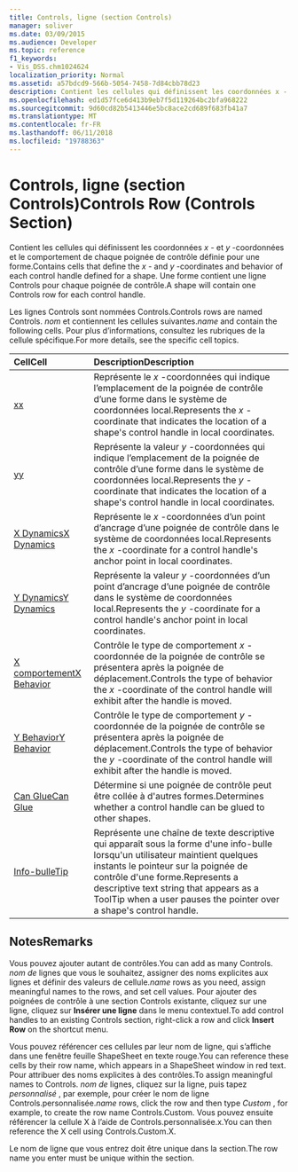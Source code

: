 ```yaml
---
title: Controls, ligne (section Controls)
manager: soliver
ms.date: 03/09/2015
ms.audience: Developer
ms.topic: reference
f1_keywords:
- Vis_DSS.chm1024624
localization_priority: Normal
ms.assetid: a57bdcd9-566b-5054-7458-7d84cbb78d23
description: Contient les cellules qui définissent les coordonnées x - et y-coordonnées et le comportement de chaque poignée de contrôle définie pour une forme. Une forme contient une ligne Controls pour chaque poignée de contrôle.
ms.openlocfilehash: ed1d57fce6d413b9eb7f5d119264bc2bfa968222
ms.sourcegitcommit: 9d60cd82b5413446e5bc8ace2cd689f683fb41a7
ms.translationtype: MT
ms.contentlocale: fr-FR
ms.lasthandoff: 06/11/2018
ms.locfileid: "19788363"
---
```

# <a name="controls-row-controls-section"></a><span data-ttu-id="9c4d7-104">Controls, ligne (section Controls)</span><span class="sxs-lookup"><span data-stu-id="9c4d7-104">Controls Row (Controls Section)</span></span>

<span data-ttu-id="9c4d7-105">Contient les cellules qui définissent les coordonnées *x* - et *y* -coordonnées et le comportement de chaque poignée de contrôle définie pour une forme.</span><span class="sxs-lookup"><span data-stu-id="9c4d7-105">Contains cells that define the  *x*  - and  *y*  -coordinates and behavior of each control handle defined for a shape.</span></span> <span data-ttu-id="9c4d7-106">Une forme contient une ligne Controls pour chaque poignée de contrôle.</span><span class="sxs-lookup"><span data-stu-id="9c4d7-106">A shape will contain one Controls row for each control handle.</span></span> 
  
<span data-ttu-id="9c4d7-107">Les lignes Controls sont nommées Controls.</span><span class="sxs-lookup"><span data-stu-id="9c4d7-107">Controls rows are named Controls.</span></span> <span data-ttu-id="9c4d7-108">*nom* et contiennent les cellules suivantes.</span><span class="sxs-lookup"><span data-stu-id="9c4d7-108">*name*  and contain the following cells.</span></span> <span data-ttu-id="9c4d7-109">Pour plus d’informations, consultez les rubriques de la cellule spécifique.</span><span class="sxs-lookup"><span data-stu-id="9c4d7-109">For more details, see the specific cell topics.</span></span> 
  
|<span data-ttu-id="9c4d7-110">**Cell**</span><span class="sxs-lookup"><span data-stu-id="9c4d7-110">**Cell**</span></span>|<span data-ttu-id="9c4d7-111">**Description**</span><span class="sxs-lookup"><span data-stu-id="9c4d7-111">**Description**</span></span>|
|:-----|:-----|
|[<span data-ttu-id="9c4d7-112">x</span><span class="sxs-lookup"><span data-stu-id="9c4d7-112">x</span></span>](x-cell-controls-section.md) <br/> |<span data-ttu-id="9c4d7-113">Représente le *x* -coordonnées qui indique l’emplacement de la poignée de contrôle d’une forme dans le système de coordonnées local.</span><span class="sxs-lookup"><span data-stu-id="9c4d7-113">Represents the  *x*  -coordinate that indicates the location of a shape's control handle in local coordinates.</span></span>  <br/> |
|[<span data-ttu-id="9c4d7-114">y</span><span class="sxs-lookup"><span data-stu-id="9c4d7-114">y</span></span>](y-cell-controls-section.md) <br/> |<span data-ttu-id="9c4d7-115">Représente la valeur *y* -coordonnées qui indique l’emplacement de la poignée de contrôle d’une forme dans le système de coordonnées local.</span><span class="sxs-lookup"><span data-stu-id="9c4d7-115">Represents the  *y*  -coordinate that indicates the location of a shape's control handle in local coordinates.</span></span>  <br/> |
|[<span data-ttu-id="9c4d7-116">X Dynamics</span><span class="sxs-lookup"><span data-stu-id="9c4d7-116">X Dynamics</span></span>](x-dynamics-cell-controls-section.md) <br/> |<span data-ttu-id="9c4d7-117">Représente le *x* -coordonnées d’un point d’ancrage d’une poignée de contrôle dans le système de coordonnées local.</span><span class="sxs-lookup"><span data-stu-id="9c4d7-117">Represents the  *x*  -coordinate for a control handle's anchor point in local coordinates.</span></span>  <br/> |
|[<span data-ttu-id="9c4d7-118">Y Dynamics</span><span class="sxs-lookup"><span data-stu-id="9c4d7-118">Y Dynamics</span></span>](y-dynamics-cell-controls-section.md) <br/> |<span data-ttu-id="9c4d7-119">Représente la valeur *y* -coordonnées d’un point d’ancrage d’une poignée de contrôle dans le système de coordonnées local.</span><span class="sxs-lookup"><span data-stu-id="9c4d7-119">Represents the  *y*  -coordinate for a control handle's anchor point in local coordinates.</span></span>  <br/> |
|[<span data-ttu-id="9c4d7-120">X comportement</span><span class="sxs-lookup"><span data-stu-id="9c4d7-120">X Behavior</span></span>](x-behavior-cell-controls-section.md) <br/> |<span data-ttu-id="9c4d7-121">Contrôle le type de comportement *x* -coordonnée de la poignée de contrôle se présentera après la poignée de déplacement.</span><span class="sxs-lookup"><span data-stu-id="9c4d7-121">Controls the type of behavior the  *x*  -coordinate of the control handle will exhibit after the handle is moved.</span></span>  <br/> |
|[<span data-ttu-id="9c4d7-122">Y Behavior</span><span class="sxs-lookup"><span data-stu-id="9c4d7-122">Y Behavior</span></span>](y-behavior-cell-controls-section.md) <br/> |<span data-ttu-id="9c4d7-123">Contrôle le type de comportement *y* -coordonnée de la poignée de contrôle se présentera après la poignée de déplacement.</span><span class="sxs-lookup"><span data-stu-id="9c4d7-123">Controls the type of behavior the  *y*  -coordinate of the control handle will exhibit after the handle is moved.</span></span>  <br/> |
|[<span data-ttu-id="9c4d7-124">Can Glue</span><span class="sxs-lookup"><span data-stu-id="9c4d7-124">Can Glue</span></span>](can-glue-cell-controls-section.md) <br/> |<span data-ttu-id="9c4d7-125">Détermine si une poignée de contrôle peut être collée à d'autres formes.</span><span class="sxs-lookup"><span data-stu-id="9c4d7-125">Determines whether a control handle can be glued to other shapes.</span></span>  <br/> |
|[<span data-ttu-id="9c4d7-126">Info-bulle</span><span class="sxs-lookup"><span data-stu-id="9c4d7-126">Tip</span></span>](tip-cell-controls-section.md) <br/> |<span data-ttu-id="9c4d7-127">Représente une chaîne de texte descriptive qui apparaît sous la forme d'une info-bulle lorsqu'un utilisateur maintient quelques instants le pointeur sur la poignée de contrôle d'une forme.</span><span class="sxs-lookup"><span data-stu-id="9c4d7-127">Represents a descriptive text string that appears as a ToolTip when a user pauses the pointer over a shape's control handle.</span></span>  <br/> |
   
## <a name="remarks"></a><span data-ttu-id="9c4d7-128">Notes</span><span class="sxs-lookup"><span data-stu-id="9c4d7-128">Remarks</span></span>

 <span data-ttu-id="9c4d7-129">Vous pouvez ajouter autant de contrôles.</span><span class="sxs-lookup"><span data-stu-id="9c4d7-129">You can add as many Controls.</span></span>  <span data-ttu-id="9c4d7-130">*nom de* lignes que vous le souhaitez, assigner des noms explicites aux lignes et définir des valeurs de cellule.</span><span class="sxs-lookup"><span data-stu-id="9c4d7-130">*name*  rows as you need, assign meaningful names to the rows, and set cell values.</span></span> <span data-ttu-id="9c4d7-131">Pour ajouter des poignées de contrôle à une section Controls existante, cliquez sur une ligne, cliquez sur **Insérer une ligne** dans le menu contextuel.</span><span class="sxs-lookup"><span data-stu-id="9c4d7-131">To add control handles to an existing Controls section, right-click a row and click **Insert Row** on the shortcut menu.</span></span> 
  
<span data-ttu-id="9c4d7-132">Vous pouvez référencer ces cellules par leur nom de ligne, qui s’affiche dans une fenêtre feuille ShapeSheet en texte rouge.</span><span class="sxs-lookup"><span data-stu-id="9c4d7-132">You can reference these cells by their row name, which appears in a ShapeSheet window in red text.</span></span> <span data-ttu-id="9c4d7-133">Pour attribuer des noms explicites à des contrôles.</span><span class="sxs-lookup"><span data-stu-id="9c4d7-133">To assign meaningful names to Controls.</span></span> <span data-ttu-id="9c4d7-134">*nom de* lignes, cliquez sur la ligne, puis tapez *personnalisé* , par exemple, pour créer le nom de ligne Controls.personnalisée.</span><span class="sxs-lookup"><span data-stu-id="9c4d7-134">*name*  rows, click the row and then type  *Custom*  , for example, to create the row name Controls.Custom.</span></span> <span data-ttu-id="9c4d7-135">Vous pouvez ensuite référencer la cellule X à l’aide de Controls.personnalisée.x.</span><span class="sxs-lookup"><span data-stu-id="9c4d7-135">You can then reference the X cell using Controls.Custom.X.</span></span> 
  
<span data-ttu-id="9c4d7-136">Le nom de ligne que vous entrez doit être unique dans la section.</span><span class="sxs-lookup"><span data-stu-id="9c4d7-136">The row name you enter must be unique within the section.</span></span>
  

